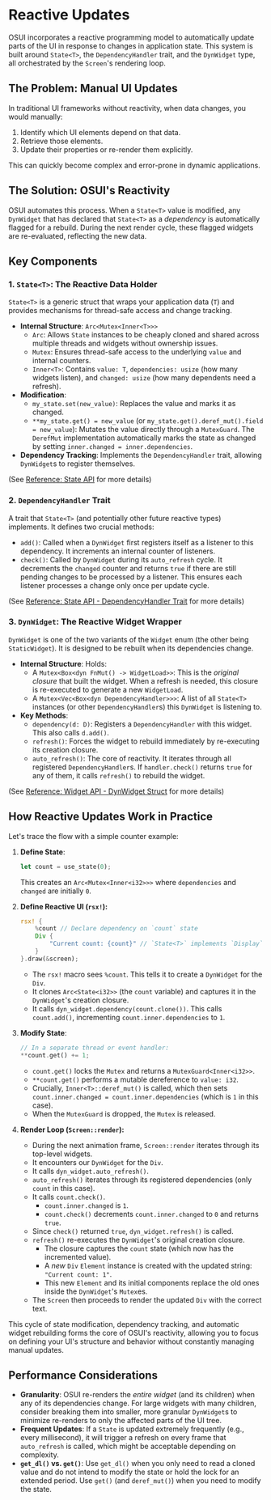 # Reactive Updates

OSUI incorporates a reactive programming model to automatically update parts of the UI in response to changes in application state. This system is built around `State<T>`, the `DependencyHandler` trait, and the `DynWidget` type, all orchestrated by the `Screen`'s rendering loop.

## The Problem: Manual UI Updates

In traditional UI frameworks without reactivity, when data changes, you would manually:

1.  Identify which UI elements depend on that data.
2.  Retrieve those elements.
3.  Update their properties or re-render them explicitly.

This can quickly become complex and error-prone in dynamic applications.

## The Solution: OSUI's Reactivity

OSUI automates this process. When a `State<T>` value is modified, any `DynWidget` that has declared that `State<T>` as a *dependency* is automatically flagged for a rebuild. During the next render cycle, these flagged widgets are re-evaluated, reflecting the new data.

## Key Components

### 1. `State<T>`: The Reactive Data Holder

`State<T>` is a generic struct that wraps your application data (`T`) and provides mechanisms for thread-safe access and change tracking.

*   **Internal Structure**: `Arc<Mutex<Inner<T>>>`
    *   `Arc`: Allows `State` instances to be cheaply cloned and shared across multiple threads and widgets without ownership issues.
    *   `Mutex`: Ensures thread-safe access to the underlying `value` and internal counters.
    *   `Inner<T>`: Contains `value: T`, `dependencies: usize` (how many widgets listen), and `changed: usize` (how many dependents need a refresh).
*   **Modification**:
    *   `my_state.set(new_value)`: Replaces the value and marks it as changed.
    *   `**my_state.get() = new_value` (or `my_state.get().deref_mut().field = new_value`): Mutates the value directly through a `MutexGuard`. The `DerefMut` implementation automatically marks the state as changed by setting `inner.changed = inner.dependencies`.
*   **Dependency Tracking**: Implements the `DependencyHandler` trait, allowing `DynWidget`s to register themselves.

(See [Reference: State API](/docs/0.1.0/reference/state_api) for more details)

### 2. `DependencyHandler` Trait

A trait that `State<T>` (and potentially other future reactive types) implements. It defines two crucial methods:

*   `add()`: Called when a `DynWidget` first registers itself as a listener to this dependency. It increments an internal counter of listeners.
*   `check()`: Called by `DynWidget` during its `auto_refresh` cycle. It decrements the `changed` counter and returns `true` if there are still pending changes to be processed by a listener. This ensures each listener processes a change only once per update cycle.

(See [Reference: State API - DependencyHandler Trait](/docs/0.1.0/reference/state_api#dependencyhandler-trait) for more details)

### 3. `DynWidget`: The Reactive Widget Wrapper

`DynWidget` is one of the two variants of the `Widget` enum (the other being `StaticWidget`). It is designed to be rebuilt when its dependencies change.

*   **Internal Structure**: Holds:
    *   A `Mutex<Box<dyn FnMut() -> WidgetLoad>>`: This is the *original closure* that built the widget. When a refresh is needed, this closure is re-executed to generate a new `WidgetLoad`.
    *   A `Mutex<Vec<Box<dyn DependencyHandler>>>`: A list of all `State<T>` instances (or other `DependencyHandler`s) this `DynWidget` is listening to.
*   **Key Methods**:
    *   `dependency(d: D)`: Registers a `DependencyHandler` with this widget. This also calls `d.add()`.
    *   `refresh()`: Forces the widget to rebuild immediately by re-executing its creation closure.
    *   `auto_refresh()`: The core of reactivity. It iterates through all registered `DependencyHandler`s. If `handler.check()` returns `true` for any of them, it calls `refresh()` to rebuild the widget.

(See [Reference: Widget API - DynWidget Struct](/docs/0.1.0/reference/widget_api#dynwidget-struct) for more details)

## How Reactive Updates Work in Practice

Let's trace the flow with a simple counter example:

1.  **Define State**:
    ```rust
    let count = use_state(0);
    ```
    This creates an `Arc<Mutex<Inner<i32>>>` where `dependencies` and `changed` are initially `0`.

2.  **Define Reactive UI (`rsx!`):**
    ```rust
    rsx! {
        %count // Declare dependency on `count` state
        Div {
            "Current count: {count}" // `State<T>` implements `Display`
        }
    }.draw(&screen);
    ```
    *   The `rsx!` macro sees `%count`. This tells it to create a `DynWidget` for the `Div`.
    *   It clones `Arc<State<i32>>` (the `count` variable) and captures it in the `DynWidget`'s creation closure.
    *   It calls `dyn_widget.dependency(count.clone())`. This calls `count.add()`, incrementing `count.inner.dependencies` to `1`.

3.  **Modify State**:
    ```rust
    // In a separate thread or event handler:
    **count.get() += 1;
    ```
    *   `count.get()` locks the `Mutex` and returns a `MutexGuard<Inner<i32>>`.
    *   `**count.get()` performs a mutable dereference to `value: i32`.
    *   Crucially, `Inner<T>::deref_mut()` is called, which then sets `count.inner.changed = count.inner.dependencies` (which is `1` in this case).
    *   When the `MutexGuard` is dropped, the `Mutex` is released.

4.  **Render Loop (`Screen::render`):**
    *   During the next animation frame, `Screen::render` iterates through its top-level widgets.
    *   It encounters our `DynWidget` for the `Div`.
    *   It calls `dyn_widget.auto_refresh()`.
    *   `auto_refresh()` iterates through its registered dependencies (only `count` in this case).
    *   It calls `count.check()`.
        *   `count.inner.changed` is `1`.
        *   `count.check()` decrements `count.inner.changed` to `0` and returns `true`.
    *   Since `check()` returned `true`, `dyn_widget.refresh()` is called.
    *   `refresh()` re-executes the `DynWidget`'s original creation closure.
        *   The closure captures the `count` state (which now has the incremented value).
        *   A *new* `Div` `Element` instance is created with the updated string: `"Current count: 1"`.
        *   This new `Element` and its initial components replace the old ones inside the `DynWidget`'s `Mutex`es.
    *   The `Screen` then proceeds to render the updated `Div` with the correct text.

This cycle of state modification, dependency tracking, and automatic widget rebuilding forms the core of OSUI's reactivity, allowing you to focus on defining your UI's structure and behavior without constantly managing manual updates.

## Performance Considerations

*   **Granularity**: OSUI re-renders the *entire widget* (and its children) when any of its dependencies change. For large widgets with many children, consider breaking them into smaller, more granular `DynWidget`s to minimize re-renders to only the affected parts of the UI tree.
*   **Frequent Updates**: If a `State` is updated extremely frequently (e.g., every millisecond), it will trigger a refresh on every frame that `auto_refresh` is called, which might be acceptable depending on complexity.
*   **`get_dl()` vs. `get()`**: Use `get_dl()` when you only need to read a cloned value and do not intend to modify the state or hold the lock for an extended period. Use `get()` (and `deref_mut()`) when you need to modify the state.



